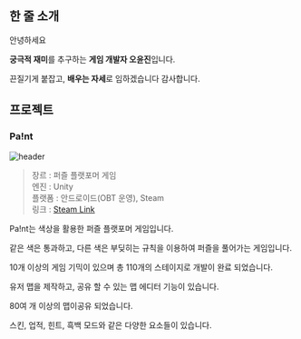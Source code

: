 ## 한 줄 소개
안녕하세요    
   
**궁극적 재미**를 추구하는 **게임 개발자 오윤진**입니다.   
   
끈질기게 붙잡고, **배우는 자세**로 임하겠습니다 감사합니다.


    
## 프로젝트
### Pa!nt
![header](https://github.com/user-attachments/assets/c7eb8582-0996-4473-8478-6f80bee934be)
> 장르 : 퍼즐 플랫포머 게임   
> 엔진 : Unity   
> 플랫폼 : 안드로이드(OBT 운영), Steam   
> 링크 : [Steam Link](https://store.steampowered.com/app/2516270/Pant/?l=koreana)


Pa!nt는 색상을 활용한 퍼즐 플랫포머 게임입니다.   
   
같은 색은 통과하고, 다른 색은 부딪히는 규칙을 이용하여 퍼즐을 풀어가는 게임입니다.   
   
10개 이상의 게임 기믹이 있으며 총 110개의 스테이지로 개발이 완료 되었습니다.   
   
유저 맵을 제작하고, 공유 할 수 있는 맵 에디터 기능이 있습니다.   
   
80여 개 이상의 맵이공유 되었습니다.   
   
스킨, 업적, 힌트, 흑백 모드와 같은 다양한 요소들이 있습니다.
